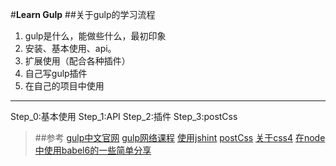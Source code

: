 #**Learn Gulp**
##关于gulp的学习流程
1. gulp是什么，能做些什么，最初印象
2. 安装、基本使用、api。
3. 扩展使用（配合各种插件）
4. 自己写gulp插件
5. 在自己的项目中使用

***

Step_0:基本使用
Step_1:API
Step_2:插件
Step_3:postCss





>##参考
[gulp中文官网](http://www.gulpjs.com.cn/)
[gulp网络课程](http://www.hubwiz.com/course/562089cb1bc20c980538e25b/)
[使用jshint](http://jinlong.github.io/2014/10/25/jshint-configuration/?utm_source=tuicool&utm_medium=referral)
[postCss](http://www.cnblogs.com/givebest/p/4771154.html?utm_source=tuicool&utm_medium=referral)
[关于css4](http://web.jobbole.com/82168/)
[在node中使用babel6的一些简单分享](https://cnodejs.org/topic/56460e0d89b4b49902e7fbd3)
